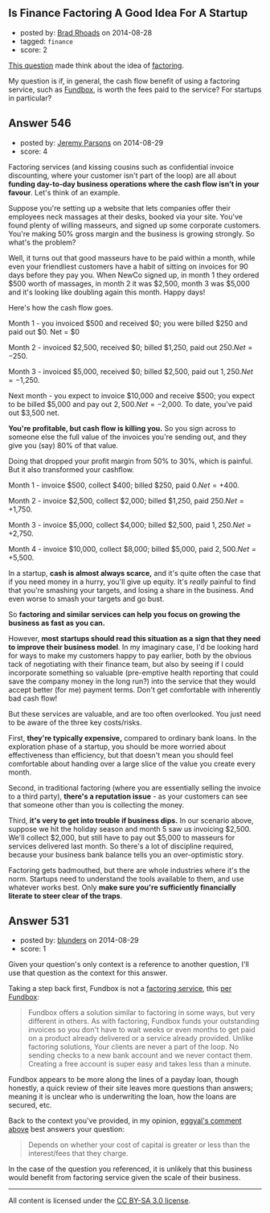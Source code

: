 ## Is Finance Factoring A Good Idea For A Startup

- posted by: [Brad Rhoads](https://stackexchange.com/users/42121/brad-rhoads) on 2014-08-28
- tagged: `finance`
- score: 2

[This question][1] made think about the idea of [factoring][2].

My question is if, in general, the cash flow benefit of using a factoring service, such as [Fundbox][3], is worth the fees paid to the service? For startups in particular? 


  [1]: https://startups.stackexchange.com/questions/520/how-should-a-small-web-development-startup-handle-an-online-only-customer-that-s
  [2]: http://en.wikipedia.org/wiki/Factoring_(finance)
  [3]: https://fundbox.com/


## Answer 546

- posted by: [Jeremy Parsons](https://stackexchange.com/users/497810/jeremy-parsons) on 2014-08-29
- score: 4

Factoring services (and kissing cousins such as confidential invoice discounting, where your customer isn't part of the loop) are all about **funding day-to-day business operations where the cash flow isn't in your favour**. Let's think of an example.

Suppose you're setting up a website that lets companies offer their employees neck massages at their desks, booked via your site. You've found plenty of willing masseurs, and signed up some corporate customers. You're making 50% gross margin and the business is growing strongly. So what's the problem?

Well, it turns out that good masseurs have to be paid within a month, while even your friendliest customers have a habit of sitting on invoices for 90 days before they pay you. When NewCo signed up, in month 1 they ordered $500 worth of massages, in month 2 it was $2,500, month 3 was $5,000 and it's looking like doubling again this month. Happy days!

Here's how the cash flow goes.

Month 1 - you invoiced $500 and received $0; you were billed $250 and paid out $0. Net = $0

Month 2 - invoiced $2,500, received $0; billed $1,250, paid out $250. Net = -$250.

Month 3 - invoiced $5,000, received $0; billed $2,500, paid out $1,250. Net = -$1,250.

Next month - you expect to invoice $10,000 and receive $500; you expect to be billed $5,000 and pay out $2,500. Net = -$2,000. To date, you've paid out $3,500 net.

**You're profitable, but cash flow is killing you.** So you sign across to someone else the full value of the invoices you're sending out, and they give you (say) 80% of that value.

Doing that dropped your profit margin from 50% to 30%, which is painful. But it also transformed your cashflow.

Month 1 - invoice $500, collect $400; billed $250, paid $0. Net = +$400.

Month 2 - invoice $2,500, collect $2,000; billed $1,250, paid $250. Net = +$1,750.

Month 3 - invoice $5,000, collect $4,000; billed $2,500, paid $1,250. Net = +$2,750.

Month 4 - invoice $10,000, collect $8,000; billed $5,000, paid $2,500. Net = +$5,500.

In a startup, **cash is almost always scarce,** and it's quite often the case that if you need money in a hurry, you'll give up equity. It's *really* painful to find that you're smashing your targets, and losing a share in the business. And even worse to smash your targets and go bust.

So **factoring and similar services can help you focus on growing the business as fast as you can.**

However, **most startups should read this situation as a sign that they need to improve their business model**. In my imaginary case, I'd be looking hard for ways to make my customers happy to pay earlier, both by the obvious tack of negotiating with their finance team, but also by seeing if I could incorporate something so valuable (pre-emptive health reporting that could save the company money in the long run?) into the service that they would accept better (for me) payment terms. Don't get comfortable with inherently bad cash flow!

But these services are valuable, and are too often overlooked. You just need to be aware of the three key costs/risks.

First, **they're typically expensive,** compared to ordinary bank loans. In the exploration phase of a startup, you should be more worried about effectiveness than efficiency, but that doesn't mean you should feel comfortable about handing over a large slice of the value you create every month.

Second, in traditional factoring (where you are essentially selling the invoice to a third party), **there's a reputation issue** - as your customers can see that someone other than you is collecting the money.

Third, **it's very to get into trouble if business dips.** In our scenario above, suppose we hit the holiday season and month 5 saw us invoicing $2,500. We'll collect $2,000, but still have to pay out $5,000 to masseurs for services delivered last month. So there's a lot of discipline required, because your business bank balance tells you an over-optimistic story.

Factoring gets badmouthed, but there are whole industries where it's the norm. Startups need to understand the tools available to them, and use whatever works best. Only **make sure you're sufficiently financially literate to steer clear of the traps**.


## Answer 531

- posted by: [blunders](https://stackexchange.com/users/216182/blunders) on 2014-08-29
- score: 1

<p>Given your question's only context is a reference to another question, I'll use that question as the context for this answer.</p>

<p>Taking a step back first, Fundbox is not a <a href="http://en.wikipedia.org/wiki/Factoring_%28finance%29" rel="nofollow noreferrer">factoring service</a>, this <a href="http://help.fundbox.com/customer/portal/articles/1352116-how-is-fundbox-different-from-factoring-companies-" rel="nofollow noreferrer">per Fundbox</a>:</p>

<blockquote>
  <p>Fundbox offers a solution similar to factoring in some ways, but very
  different in others. As with factoring, Fundbox funds your outstanding
  invoices so you don't have to wait weeks or even months to get paid on
  a product already delivered or a service already provided. Unlike
  factoring solutions, Your clients are never a part of the loop. No
  sending checks to a new bank account and we never contact them.
  Creating a free account is super easy and takes less than a minute.</p>
</blockquote>

<p>Fundbox appears to be more along the lines of a payday loan, though honestly, a quick review of their site leaves more questions than answers; meaning it is unclear who is underwriting the loan, how the loans are secured, etc.</p>

<p>Back to the context you've provided, in my opinion, <a href="https://startups.stackexchange.com/questions/527/is-finance-factoring-a-good-idea-for-a-startup#comment606_527">eggyal's comment above</a> best answers your question:</p>

<blockquote>
  <p>Depends on whether your cost of capital is greater or less than the
  interest/fees that they charge.</p>
</blockquote>

<p>In the case of the question you referenced, it is unlikely that this business would benefit from factoring service given the scale of their business.</p>




---

All content is licensed under the [CC BY-SA 3.0 license](https://creativecommons.org/licenses/by-sa/3.0/).
